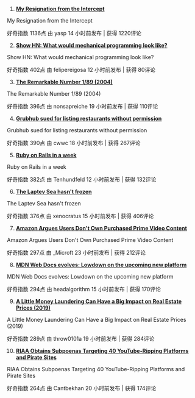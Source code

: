 1. **[My Resignation from the Intercept](https://news.ycombinator.com/item?id=24933054)** 

 My Resignation from the Intercept 

 好奇指数 1136点  由 yasp 14 小时前发布 | 获得 1220评论 

2. **[Show HN: What would mechanical programming look like?](https://news.ycombinator.com/item?id=24934722)** 

 Show HN: What would mechanical programming look like? 

 好奇指数 402点  由 felipereigosa 12 小时前发布 | 获得 80评论 

3. **[The Remarkable Number 1/89 (2004)](https://news.ycombinator.com/item?id=24929726)** 

 The Remarkable Number 1/89 (2004) 

 好奇指数 396点  由 nonsapreiche 19 小时前发布 | 获得 110评论 

4. **[Grubhub sued for listing restaurants without permission](https://news.ycombinator.com/item?id=24930436)** 

 Grubhub sued for listing restaurants without permission 

 好奇指数 390点  由 cwwc 18 小时前发布 | 获得 267评论 

5. **[Ruby on Rails in a week](https://news.ycombinator.com/item?id=24934581)** 

 Ruby on Rails in a week 

 好奇指数 382点  由 Tenhundfeld 12 小时前发布 | 获得 132评论 

6. **[The Laptev Sea hasn't frozen](https://news.ycombinator.com/item?id=24932466)** 

 The Laptev Sea hasn't frozen 

 好奇指数 376点  由 xenocratus 15 小时前发布 | 获得 406评论 

7. **[Amazon Argues Users Don't Own Purchased Prime Video Content](https://news.ycombinator.com/item?id=24928306)** 

 Amazon Argues Users Don't Own Purchased Prime Video Content 

 好奇指数 297点  由 _Microft 23 小时前发布 | 获得 212评论 

8. **[MDN Web Docs evolves: Lowdown on the upcoming new platform](https://news.ycombinator.com/item?id=24931862)** 

 MDN Web Docs evolves: Lowdown on the upcoming new platform 

 好奇指数 294点  由 headalgorithm 15 小时前发布 | 获得 170评论 

9. **[A Little Money Laundering Can Have a Big Impact on Real Estate Prices (2019)](https://news.ycombinator.com/item?id=24929699)** 

 A Little Money Laundering Can Have a Big Impact on Real Estate Prices (2019) 

 好奇指数 289点  由 throw0101a 19 小时前发布 | 获得 284评论 

10. **[RIAA Obtains Subpoenas Targeting 40 YouTube-Ripping Platforms and Pirate Sites](https://news.ycombinator.com/item?id=24929276)** 

 RIAA Obtains Subpoenas Targeting 40 YouTube-Ripping Platforms and Pirate Sites 

 好奇指数 264点  由 Cantbekhan 20 小时前发布 | 获得 174评论 

